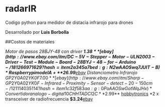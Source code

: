 # radarIR
Codigo python para medidor de distacia infrarojo para drones

Desarrollado por **Luis Borbolla**

##Costos de materiales

*Motor de pasos 28BJY-48 con driver **$1.38**[ebay](http://www.ebay.com/itm/DC-5V-Stepper-Motor-ULN2003-Driver-Test-Module-Board-28BYJ-48-for-Arduino-/181266971629?hash=item2a345a7bed:g:N2wAAOSwq7JUIT-B)
*Raspberry pi model A+              **$26.99**[ebay](http://www.ebay.com/itm/Raspberry-Pi-Model-A-Plus-256MB-USB-Micro-SD-40-Pin-700mhz-Element-14-/231833657645?hash=item35fa5ce12d:g:4R4AAOSwzhVWsOlN)
*Distanciometro Infrarojo GP2Y0A02YK0F**$7.00** [ebay](http://www.ebay.com/itm/Sharp-GP2Y0A02YK0F-Infrared-Proximity-Sensor-detect-20-150cm-/121114035114?hash=item1c32f583aa:g:0PoAAOSwGotWqJHx)
*Convertidor analogo-digital 10CH  HTADCI2C **$2.99** [hobbytronics](http://www.hobbytronics.co.uk/adc-i2c-slave)
*2 x transceiver de radiofrecuencia **$3.24**[ebay](http://www.ebay.com/itm/2-4G-NRF24L01-PA-LNA-SMA-Antenna-Wireless-Transceiver-communication-module-New-/131132832737?hash=item1e88203be1:g:0FIAAOxyGwNTFrbL)

